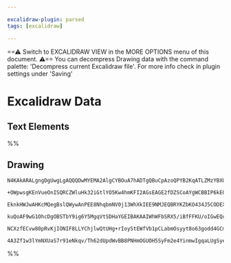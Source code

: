 ```yaml
---

excalidraw-plugin: parsed
tags: [excalidraw]

---
```

==⚠  Switch to EXCALIDRAW VIEW in the MORE OPTIONS menu of this document. ⚠== You can decompress Drawing data with the command palette: 'Decompress current Excalidraw file'. For more info check in plugin settings under 'Saving'


# Excalidraw Data

## Text Elements
%%
## Drawing
```compressed-json
N4KAkARALgngDgUwgLgAQQQDwMYEMA2AlgCYBOuA7hADTgQBuCpAzoQPYB2KqATLZMzYBXUtiRoIACyhQ4zZAHoFAc0JRJQgEYA6bGwC2CgF7N6hbEcK4OCtptbErHALRY8RMpWdx8Q1TdIEfARcZgRmBShcZQUebQAObQBmGjoghH0EDihmbgBtcDBQMBKIEm4IAAYAEQAFAA0AZTga1JLIWEQKqCwoNtLMbmcAFkrh7QBWflKYIZ5hgEZtAHYF

+OWpwsgKEnVueOnISQRCZWluHk32iGtlYO5Kw4hmKFI2AGsEAGE2fDZSCoAYgWCBBIP6kE0uGw72UbyEHGIPz+AIkr2szDguEC2QhEAAZoR8PhGrB7hJBB48S83p8AOq7SQXJ40j4IUkwcnoSnlJ7ws4ccK5NALJ5sLHYNSzEWVR5bCBw4RwACSxGFqDyAF0nvjyJlVdwOEJiU9CIisBVcJU8fDEYLmOqjSb5WEEMRuAseDwxhMkvEDvLGCx2Fw0

EknkHWJwAHKcMQegBslQWywAnPEE8NhqbmNV0j13WhXkIEE9NMJEQBRYKZbKO434J5CODEXAFj3LYY8VPLf3d+ITbPyogcd6GhtPP4wt3cfEEMJPHqYPoSG2UAAqvQqePxnCgjUIRnEvDl1132QAYrh9ETpagrqUl1AAIJEZSh9DBfF9CNMKDmAhX1OD9oHFPE9GyXAzSYA00CdRt5X+U4zQITdl23J5cCEKA2AAJXCQ9j2LUth2ggAJE4zhXVAl

kuQoAF9wG1OhcDgOBSTbY9ig6Y5MgqVtSDHaYGEIBAKAAIWhWFbSRX5/iBfFFKU/oIGwEQcSgZUen0UlaW+OTUXQYFQRMlS1NIDStIySSYUVBFZJRbpyA4TFsSyH9ClU9T3Ks/QLyJEkyWPZ5fl5TzzMs7TdLZBliD2NA+HC7zsl86LPg5LkQqpYSIp87TcOEAUhQ9HLks07SAHkJSlD1ZVKiy8oyC89yvG98DvB8vIalLtOa7IDyPC5T0gXKeoy

NCXzfECvw80pRvKjIONIF8LLYChjlwQtUHg+rIoyStEWfVb1pCLabmOsyyt8o63godd4GCmSVOYbA3mJepuGWTNJmEl63vwABNbhhgmRIeHiT1OqMNgDG4bjIHoAgSw9Bjdsa/QCvs+11QgJ7hLhEgBuPHbPIJ4hSQQOBuE6smAFk2GIBADtwTRgi2ud8AXUnSBIZF5LQeGIHE34ztIZQoQACh4FNqF4GW5eWWXKkmABKPF8OUY1sQqMXJZ4JJHl

4A3Zf1w3lYmNXUaS7r91eNkqv/Th62dUpdWvBB8PNHmOGUOH5SyFm2e4YinmwIgqaLUgSyeDh3eDqOSOuYQoBHIiE6t0o7AAKwQbAckaWO4HpxnmdZmc0A5rnSmhf9GHXGH8D965OmCsJgjzkNwKEF4DHuro4InYc2Gndn50T0p8FCF8O7rhvx2JBjwHo/gCSJcI4cY+igA=
```
%%